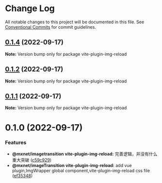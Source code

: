 # Change Log

All notable changes to this project will be documented in this file.
See [Conventional Commits](https://conventionalcommits.org) for commit guidelines.

## [0.1.4](https://gitee.com/cq_maixun_network/repo/compare/vite-plugin-img-reload@0.1.2...vite-plugin-img-reload@0.1.4) (2022-09-17)

**Note:** Version bump only for package vite-plugin-img-reload





## [0.1.2](https://gitee.com/cq_maixun_network/repo/compare/vite-plugin-img-reload@0.1.1...vite-plugin-img-reload@0.1.2) (2022-09-17)

**Note:** Version bump only for package vite-plugin-img-reload





## [0.1.1](https://gitee.com/cq_maixun_network/repo/compare/vite-plugin-img-reload@0.1.0...vite-plugin-img-reload@0.1.1) (2022-09-17)

**Note:** Version bump only for package vite-plugin-img-reload





# 0.1.0 (2022-09-17)


### Features

* **@mxnet/imagetransition vite-plugin-img-reload:** 完善逻辑，并没有什么重大突破 ([c59c929](https://gitee.com/cq_maixun_network/repo/commits/c59c929c7fb6f67946f2a06e6b50aa952ec17ed2))
* **@mxnet/imageTransition vite-plugin-img-reload:** add  vue plugin,ImgWrapper global component,vite-plugin-img-reload css file ([ef35348](https://gitee.com/cq_maixun_network/repo/commits/ef35348d5649d4f6a713270a478a6999a3085095))
